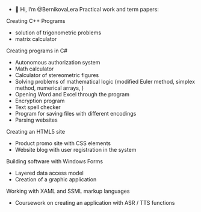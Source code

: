 - 👋 Hi, I’m @BernikovaLera
Practical work and term papers:

Creating C++ Programs
- solution of trigonometric problems
- matrix calculator

Creating programs in C#
- Autonomous authorization system
- Math calculator
- Calculator of stereometric figures
- Solving problems of mathematical logic (modified Euler method, simplex method, numerical arrays, )
- Opening Word and Excel through the program
- Encryption program
- Text spell checker
- Program for saving files with different encodings
- Parsing websites

Creating an HTML5 site
- Product promo site with CSS elements
- Website blog with user registration in the system

Building software with Windows Forms
- Layered data access model
- Creation of a graphic application

Working with XAML and SSML markup languages
- Coursework on creating an application with ASR / TTS functions

 
<!---
BernikovaLera/BernikovaLera is a ✨ special ✨ repository because its `README.md` (this file) appears on your GitHub profile.
You can click the Preview link to take a look at your changes.
--->   
